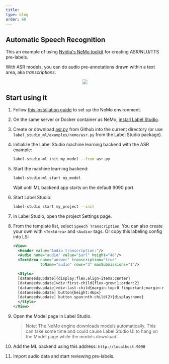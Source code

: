 ```yaml
---
title:
type: blog
order: 60
---
```


## Automatic Speech Recognition

This an example of using [Nvidia's NeMo toolkit](https://github.com/NVIDIA/NeMo) for creating ASR/NLU/TTS pre-labels.

With ASR models, you can do audio pre-annotations drawn within a text area, aka _transcriptions_.

<div style="margin:auto; text-align:center; width:100%"><img src="/images/nemo-asr.png" style="opacity: 0.7"/></div>

## Start using it

1. Follow [this installation guide](https://github.com/NVIDIA/NeMo#installation) to set up the NeMo environment.

2. On the same server or Docker container as NeMo, [install Label Studio](https://labelstud.io/guide/#Quickstart). 

3. Create or download <a href="https://github.com/heartexlabs/label-studio/tree/master/label_studio_ml/examples/nemo/asr.py">asr.py</a> from Github into the current directory (or use `label_studio_ml/examples/nemo/asr.py` from the Label Studio package).

4. Initialize the Label Studio machine learning backend with the ASR example: 
    ```bash
    label-studio-ml init my_model --from asr.py
    ```
   
5. Start the machine learning backend:

   ```bash
   label-studio-ml start my_model
   ```
   Wait until ML backend app starts on the default 9090 port.

6. Start Label Studio: 
   ```bash
   label-studio start my_project --init
   ```
   
7. In Label Studio, open the project Settings page.

8. From the template list, select `Speech Transcription`. You can also create your own with `<TextArea>` and `<Audio>` tags. Or copy this labeling config into LS: 
    ```xml
    <View>
      <Header value="Audio transcription:"/>
      <Audio name="audio" value="$url" height="46"/>
      <TextArea name="answer" transcription="true"
                toName="audio" rows="3" maxSubmissions="1"/>
    
      <Style>
      [dataneedsupdate]{display:flex;align-items:center}
      [dataneedsupdate]>div:first-child{flex-grow:1;order:2}
      [dataneedsupdate]>div:last-child{margin-top:0 !important;margin-right:1em}
      [dataneedsupdate] button{height:46px}
      [dataneedsupdate] button span:nth-child(2){display:none}
      </Style>
    </View>
    ```
9. Open the Model page in Label Studio.
    > Note: The NeMo engine downloads models automatically. This can take some time and could cause Label Studio UI to hang on the Model page while the models download.   

10. Add the ML backend using this address: `http://localhost:9090`

11. Import audio data and start reviewing pre-labels.

